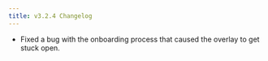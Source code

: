 ```yaml
---
title: v3.2.4 Changelog
---
```


* Fixed a bug with the onboarding process that caused the overlay to get stuck open. 
